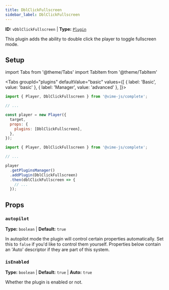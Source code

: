 ```yaml
---
title: DblClickFullscreen
sidebar_label: DblClickFullscreen
---
```


**ID:** `vDblClickFullscreen` | **Type:** [`Plugin`](../../complete/api/plugin.md)

This plugin adds the ability to double click the player to toggle fullscreen mode.

## Setup

import Tabs from '@theme/Tabs'
import TabItem from '@theme/TabItem'

<Tabs
groupId="plugins"
defaultValue="basic"
values={[
{ label: 'Basic', value: 'basic' },
{ label: 'Manager', value: 'advanced' },
]}>

<TabItem value="basic">

```js
import { Player, DblClickFullscreen } from '@vime-js/complete';

// ...

const player = new Player({
  target,
  props: {
    plugins: [DblClickFullscreen],
  },
});
```

</TabItem>

<TabItem value="advanced">

```js
import { Player, DblClickFullscreen } from '@vime-js/complete';

// ...

player
  .getPluginsManager()
  .addPlugin(DblClickFullscreen)
  .then(dblClickFullscreen => {
    // ...
  });
```

</TabItem>

</Tabs>

## Props

### `autopilot`

**Type:** `boolean` | **Default:** `true`

In autopilot mode the plugin will control certain properties automatically. Set this to `false` if you'd like to
control them yourself. Properties below contain an 'Auto' descriptor if they are part of this system.

### `isEnabled`

**Type:** `boolean` | **Default:** `true` | **Auto:** `true`

Whether the plugin is enabled or not.

